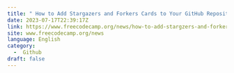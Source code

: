```yaml
---
title: " How to Add Stargazers and Forkers Cards to Your GitHub Repository "
date: 2023-07-17T22:39:17Z
link: https://www.freecodecamp.org/news/how-to-add-stargzers-and-forkers-to-your-github-repository/?utm_medium=RSS&utm_source=news.12bit.vn
site: www.freecodecamp.org/news
language: English
category:
  -  Github 
draft: false
---
```

